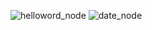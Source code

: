 ![helloword_node](https://github.com/user-attachments/assets/4213d9d8-0d4f-4866-8431-404a5c9f7ad2)
![date_node](https://github.com/user-attachments/assets/a20bac9b-3eef-42b9-9a54-f95b6f83095e)
 